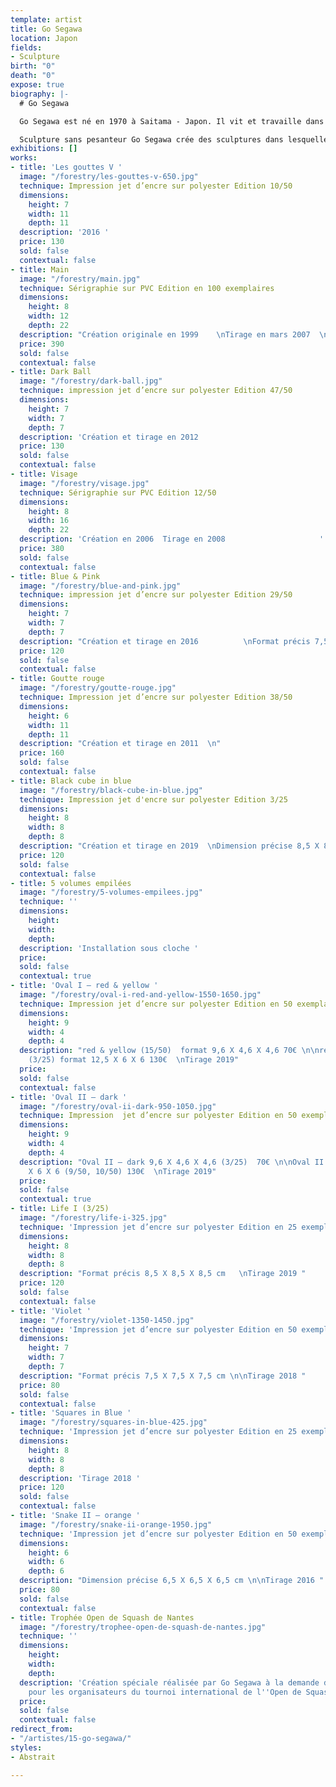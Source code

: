 ```yaml
---
template: artist
title: Go Segawa
location: Japon
fields:
- Sculpture
birth: "0"
death: "0"
expose: true
biography: |-
  # Go Segawa

  Go Segawa est né en 1970 à Saitama - Japon. Il vit et travaille dans la région parisienne Après avoir obtenu sa licence en arts plastiques, section peinture occidentale à Nippon Université (Tokyo), il est arrivé en France en 1996. Diplômé D.N.S.E.P à l’école des beaux-Arts de Rennes en 2001, DESS « créateurs de produits multimédias artistiques et culturelles » à l’Université Rennes 2 en 2004, Master « Réalité virtuelle » à l’Université Paris8, en 2006. Il effectue ensuite ses recherches en doctorat à l’université Paris8: Esthétique sciences et technologies des arts. Depuis 2001 il expose dans les galeries notamment de Rennes,Paris et Tokyo.

  Sculpture sans pesanteur Go Segawa crée des sculptures dans lesquelles on peut sentir à la fois trois éléments différents du point de vue conceptuel : les deux dimensions, les trois dimensions et la pesanteur. Cela trouble la perception de l’espace. A partir de la notion de la peinture et de la sculpture, Gosegawa essaie de déplacer le dessin de l’espace à deux dimensions à l’illusion de l’espace en trois dimensions.
exhibitions: []
works:
- title: 'Les gouttes V '
  image: "/forestry/les-gouttes-v-650.jpg"
  technique: Impression jet d’encre sur polyester Edition 10/50
  dimensions:
    height: 7
    width: 11
    depth: 11
  description: '2016 '
  price: 130
  sold: false
  contextual: false
- title: Main
  image: "/forestry/main.jpg"
  technique: Sérigraphie sur PVC Edition en 100 exemplaires
  dimensions:
    height: 8
    width: 12
    depth: 22
  description: "Création originale en 1999    \nTirage en mars 2007  \n            "
  price: 390
  sold: false
  contextual: false
- title: Dark Ball
  image: "/forestry/dark-ball.jpg"
  technique: impression jet d’encre sur polyester Edition 47/50
  dimensions:
    height: 7
    width: 7
    depth: 7
  description: 'Création et tirage en 2012                                               '
  price: 130
  sold: false
  contextual: false
- title: Visage
  image: "/forestry/visage.jpg"
  technique: Sérigraphie sur PVC Edition 12/50
  dimensions:
    height: 8
    width: 16
    depth: 22
  description: 'Création en 2006  Tirage en 2008                     '
  price: 380
  sold: false
  contextual: false
- title: Blue & Pink
  image: "/forestry/blue-and-pink.jpg"
  technique: impression jet d’encre sur polyester Edition 29/50
  dimensions:
    height: 7
    width: 7
    depth: 7
  description: "Création et tirage en 2016          \nFormat précis 7,5 X 7,5 X7,5cm"
  price: 120
  sold: false
  contextual: false
- title: Goutte rouge
  image: "/forestry/goutte-rouge.jpg"
  technique: Impression jet d’encre sur polyester Edition 38/50
  dimensions:
    height: 6
    width: 11
    depth: 11
  description: "Création et tirage en 2011  \n"
  price: 160
  sold: false
  contextual: false
- title: Black cube in blue
  image: "/forestry/black-cube-in-blue.jpg"
  technique: Impression jet d'encre sur polyester Edition 3/25
  dimensions:
    height: 8
    width: 8
    depth: 8
  description: "Création et tirage en 2019  \nDimension précise 8,5 X 8,5 X 8,5cm "
  price: 120
  sold: false
  contextual: false
- title: 5 volumes empilées
  image: "/forestry/5-volumes-empilees.jpg"
  technique: ''
  dimensions:
    height: 
    width: 
    depth: 
  description: 'Installation sous cloche '
  price: 
  sold: false
  contextual: true
- title: 'Oval I – red & yellow '
  image: "/forestry/oval-i-red-and-yellow-1550-1650.jpg"
  technique: Impression jet d’encre sur polyester Edition en 50 exemplaires
  dimensions:
    height: 9
    width: 4
    depth: 4
  description: "red & yellow (15/50)  format 9,6 X 4,6 X 4,6 70€ \n\nred & yellow
    (3/25) format 12,5 X 6 X 6 130€  \nTirage 2019"
  price: 
  sold: false
  contextual: false
- title: 'Oval II – dark '
  image: "/forestry/oval-ii-dark-950-1050.jpg"
  technique: Impression  jet d’encre sur polyester Edition en 50 exemplaires
  dimensions:
    height: 9
    width: 4
    depth: 4
  description: "Oval II – dark 9,6 X 4,6 X 4,6 (3/25)  70€ \n\nOval II – dark 12,5
    X 6 X 6 (9/50, 10/50) 130€  \nTirage 2019"
  price: 
  sold: false
  contextual: true
- title: Life I (3/25)
  image: "/forestry/life-i-325.jpg"
  technique: 'Impression jet d’encre sur polyester Edition en 25 exemplaires '
  dimensions:
    height: 8
    width: 8
    depth: 8
  description: "Format précis 8,5 X 8,5 X 8,5 cm   \nTirage 2019 "
  price: 120
  sold: false
  contextual: false
- title: 'Violet '
  image: "/forestry/violet-1350-1450.jpg"
  technique: 'Impression jet d’encre sur polyester Edition en 50 exemplaires '
  dimensions:
    height: 7
    width: 7
    depth: 7
  description: "Format précis 7,5 X 7,5 X 7,5 cm \n\nTirage 2018 "
  price: 80
  sold: false
  contextual: false
- title: 'Squares in Blue '
  image: "/forestry/squares-in-blue-425.jpg"
  technique: 'Impression jet d’encre sur polyester Edition en 25 exemplaires '
  dimensions:
    height: 8
    width: 8
    depth: 8
  description: 'Tirage 2018 '
  price: 120
  sold: false
  contextual: false
- title: 'Snake II – orange '
  image: "/forestry/snake-ii-orange-1950.jpg"
  technique: 'Impression jet d’encre sur polyester Edition en 50 exemplaires '
  dimensions:
    height: 6
    width: 6
    depth: 6
  description: "Dimension précise 6,5 X 6,5 X 6,5 cm \n\nTirage 2016 "
  price: 80
  sold: false
  contextual: false
- title: Trophée Open de Squash de Nantes
  image: "/forestry/trophee-open-de-squash-de-nantes.jpg"
  technique: ''
  dimensions:
    height: 
    width: 
    depth: 
  description: 'Création spéciale réalisée par Go Segawa à la demande de Galerie Gaïa
    pour les organisateurs du tournoi international de l''Open de Squash de Nantes '
  price: 
  sold: false
  contextual: false
redirect_from:
- "/artistes/15-go-segawa/"
styles:
- Abstrait

---
```

